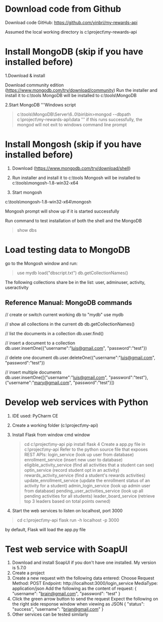 
# Download code from Github

Download code GitHub: https://github.com/yinbri/my-rewards-api

Assumed the local working directory is c:\project\my-rewards-api


# Install MongoDB (skip if you have installed before)


1.Download & install

  Download community edition (https://www.mongodb.com/try/download/community)
  Run the installer and install it to c:\tools
  MongoDB will be installed to c:\tools\MongoDB

2.Start MongoDB
'''Windows script
  >c:\tools\MongoDB\Server\6..0\bin\bin>mongod --dbpath c:\project\my-rewards-api\data
'''
  if this runs successfully, the mongod will not exit to windows command line prompt
# Install Mongosh (skip if you have installed before)

1. Download (https://www.mongodb.com/try/download/shell)

2. Run installer and install it to c:\tools
   Mongosh will be installed to c:\tools\mongosh-1.8-win32-x64

3. Start mongosh

c:\tools\mongosh-1.8-win32-x64\mongosh

  Mongosh prompt will show up if it is started successfully  

  Run command to test installation of both the shell and the MongoDB
  >show dbs

# Load testing data to MongoDB

go to the Mongosh window and run:

> use mydb
> load("dbscript.txt")
> db.getCollectionNames()

  The following collections share be in the list:
  user, adminuser, activity, useractivity


## Reference Manual: MongoDB commands

// create or switch current working db to "mydb"
use mydb

// show all collections in the current db
db.getCollectionNames()

// list the documents in a collection
db.user.find()

// insert a document to a collection
db.user.insertOne({"username":"luis@gmail.com", "password":"test"})

// delete one document
db.user.deleteOne({"username":"luis@gmail.com", "password":"test"})

// insert multiple documents
db.user.insertOne([{"username":"luis@gmail.com", "password":"test"},
{"username":"mary@gmail.com", "password":"test"}])


# Develop web services with Python

1. IDE used: PyCharm CE
2. Create a working folder (c:\project\my-api)
3. Install Flask from window cmd window
   > cd c:\project\my-api
   > pip install flask
4  Create a app.py file in c:\project\my-api
   Refer to the python source file that exposes REST APIs:
       login_service (look up user from database)
       enrollment_service (insert new user to database)
       eligible_activity_service (find all activities that a student can see)
       optin_service (record student opt in an activity)
       rewards_activity_service (find a student's rewards activities)
       update_enrollment_service (update the enrollment status of an activity for a student)
       admin_login_service (look up admin user from database)
       pending_user_activities_service (look up all pending activities for all students)
       leader_board_service (retrieve top 3 leaders based on total points owned)

5. Start the web services to listen on localhost, port 3000

> cd c:\project\my-api
> flask run -h localhost -p 3000

by default, Flask will load the app.py file

# Test web service with SoapUI

1. Download and install SoapUI if you don't have one installed. My version is 5.7.0
2. Create a project
3. Create a new request with the following data entered:
   Choose Request
   Method: POST
   Endpoint: http://localhost:3000/login_service
   MediaType: application/json
   Add the following as the content of request:
   {
    "username": "brain@gmail.com",
    "password": "test"
   }
4. Click the green arrow button to send the request
   Expect the following on the right side response window when viewing as JSON
   {
   "status": "success",
   "username": "brian@gmail.com"
   }
5. Other services can be tested similarly
                      

